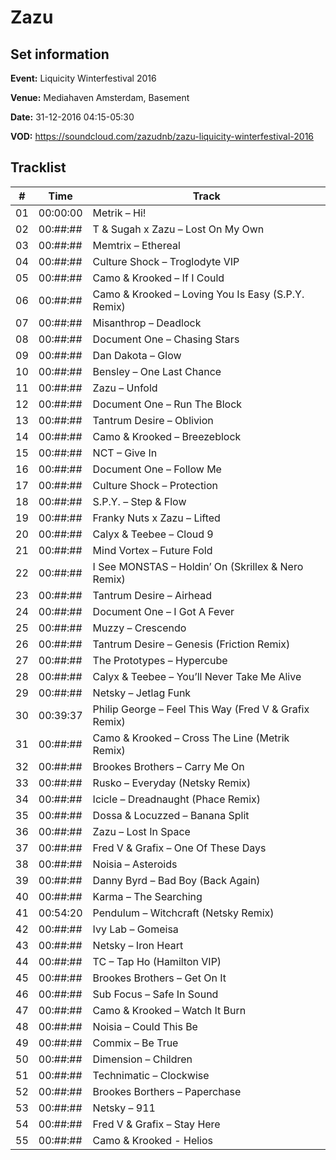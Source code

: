 # Zazu
## Set information
**Event:** Liquicity Winterfestival 2016

**Venue:** Mediahaven Amsterdam, Basement

**Date:** 31-12-2016 04:15-05:30

**VOD:** https://soundcloud.com/zazudnb/zazu-liquicity-winterfestival-2016

## Tracklist
| \#  | Time     | Track                                                      |
| --- | -------- | ---------------------------------------------------------- |
| 01  | 00:00:00 | Metrik – Hi!                                               |
| 02  | 00:##:## | T & Sugah x Zazu – Lost On My Own                          |
| 03  | 00:##:## | Memtrix – Ethereal                                         |
| 04  | 00:##:## | Culture Shock – Troglodyte VIP                             |
| 05  | 00:##:## | Camo & Krooked – If I Could                                |
| 06  | 00:##:## | Camo & Krooked – Loving You Is Easy (S.P.Y. Remix)         |
| 07  | 00:##:## | Misanthrop – Deadlock                                      |
| 08  | 00:##:## | Document One – Chasing Stars                               |
| 09  | 00:##:## | Dan Dakota – Glow                                          |
| 10  | 00:##:## | Bensley – One Last Chance                                  |
| 11  | 00:##:## | Zazu – Unfold                                              |
| 12  | 00:##:## | Document One – Run The Block                               |
| 13  | 00:##:## | Tantrum Desire – Oblivion                                  |
| 14  | 00:##:## | Camo & Krooked – Breezeblock                               |
| 15  | 00:##:## | NCT – Give In                                              |
| 16  | 00:##:## | Document One – Follow Me                                   |
| 17  | 00:##:## | Culture Shock – Protection                                 |
| 18  | 00:##:## | S.P.Y. – Step & Flow                                       |
| 19  | 00:##:## | Franky Nuts x Zazu – Lifted                                |
| 20  | 00:##:## | Calyx & Teebee – Cloud 9                                   |
| 21  | 00:##:## | Mind Vortex – Future Fold                                  |
| 22  | 00:##:## | I See MONSTAS – Holdin’ On (Skrillex & Nero Remix)         |
| 23  | 00:##:## | Tantrum Desire – Airhead                                   |
| 24  | 00:##:## | Document One – I Got A Fever                               |
| 25  | 00:##:## | Muzzy – Crescendo                                          |
| 26  | 00:##:## | Tantrum Desire – Genesis (Friction Remix)                  |
| 27  | 00:##:## | The Prototypes – Hypercube                                 |
| 28  | 00:##:## | Calyx & Teebee – You’ll Never Take Me Alive                |
| 29  | 00:##:## | Netsky – Jetlag Funk                                       |
| 30  | 00:39:37 | Philip George – Feel This Way (Fred V & Grafix Remix)      |
| 31  | 00:##:## | Camo & Krooked – Cross The Line (Metrik Remix)             |
| 32  | 00:##:## | Brookes Brothers – Carry Me On                             |
| 33  | 00:##:## | Rusko – Everyday (Netsky Remix)                            |
| 34  | 00:##:## | Icicle – Dreadnaught (Phace Remix)                         |
| 35  | 00:##:## | Dossa & Locuzzed – Banana Split                            |
| 36  | 00:##:## | Zazu – Lost In Space                                       |
| 37  | 00:##:## | Fred V & Grafix – One Of These Days                        |
| 38  | 00:##:## | Noisia – Asteroids                                         |
| 39  | 00:##:## | Danny Byrd – Bad Boy (Back Again)                          |
| 40  | 00:##:## | Karma – The Searching                                      |
| 41  | 00:54:20 | Pendulum – Witchcraft (Netsky Remix)                       |
| 42  | 00:##:## | Ivy Lab – Gomeisa                                          |
| 43  | 00:##:## | Netsky – Iron Heart                                        |
| 44  | 00:##:## | TC – Tap Ho (Hamilton VIP)                                 |
| 45  | 00:##:## | Brookes Brothers – Get On It                               |
| 46  | 00:##:## | Sub Focus – Safe In Sound                                  |
| 47  | 00:##:## | Camo & Krooked – Watch It Burn                             |
| 48  | 00:##:## | Noisia – Could This Be                                     |
| 49  | 00:##:## | Commix – Be True                                           |
| 50  | 00:##:## | Dimension – Children                                       |
| 51  | 00:##:## | Technimatic – Clockwise                                    |
| 52  | 00:##:## | Brookes Borthers – Paperchase                              |
| 53  | 00:##:## | Netsky – 911                                               |
| 54  | 00:##:## | Fred V & Grafix – Stay Here                                |
| 55  | 00:##:## | Camo & Krooked - Helios                                    |



